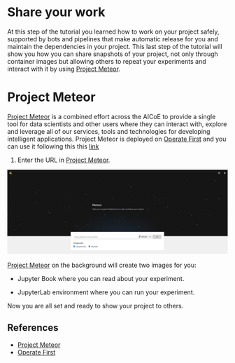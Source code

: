# Share your work

At this step of the tutorial you learned how to work on your project safely, supported by bots and pipelines that make automatic release for you and maintain the dependencies in your project. This last step of the tutorial will show you how you can share snapshots of your project, not only through container images but allowing others to repeat your experiments and interact with it by using [Project Meteor][1].

# Project Meteor

[Project Meteor][1] is a combined effort across the AICoE to provide a single tool for data scientists and other users where they can interact with, explore and leverage all of our services, tools and technologies for developing intelligent applications. Project Meteor is deployed on [Operate First][2] and you can use it following this this [link](http://meteor-shower-aicoe-meteor.apps.zero.massopen.cloud/)


1. Enter the URL in [Project Meteor][1].

<div style="text-align:center">
<img alt="Enter URL Project Meteor" src="https://raw.githubusercontent.com/AICoE/manage-dependencies-tutorial/master/docs/images/ProjectMeteorEnterURL.png">
</div>

[Project Meteor][1] on the background will create two images for you:

- Jupyter Book where you can read about your experiment.

- JupyterLab environment where you can run your experiment.

Now you are all set and ready to show your project to others.


## References

* [Project Meteor][1]
* [Operate First][2]

[1]: https://github.com/AICoE/meteor
[2]: https://www.operate-first.cloud/
